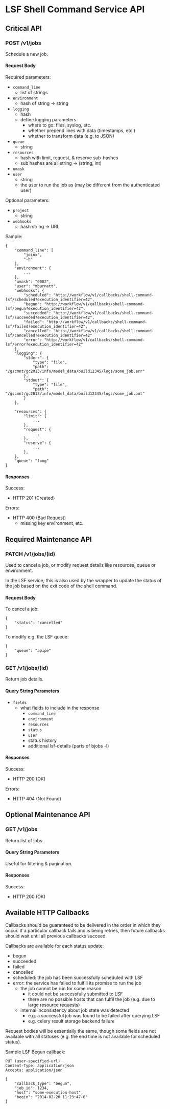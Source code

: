 # LSF Shell Command Service API

## Critical API

### POST /v1/jobs
Schedule a new job.

#### Request Body
Required parameters:

- `command_line`
    - list of strings
- `environment`
    - hash of string -> string
- `logging`
    - hash
    - define logging parameters
        - where to go: files, syslog, etc.
        - whether prepend lines with data (timestamps, etc.)
        - whether to transform data (e.g. to JSON)
- `queue`
    - string
- `resources`
    - hash with limit, request, & reserve sub-hashes
    - sub hashes are all string -> (string, int)
- `umask`
- `user`
    - string
    - the user to run the job as (may be different from the authenticated user)

Optional parameters:

- `project`
    - string
- `webhooks`
    - hash string -> URL

Sample:

    {
        "command_line": [
            "joinx",
            "-h"
        ],
        "environment": {
            ...
        },
        "umask": "0002",
        "user": "mburnett",
        "webhooks": {
            "scheduled": "http://workflow/v1/callbacks/shell-command-lsf/scheduled?execution_identifier=42",
            "begun": "http://workflow/v1/callbacks/shell-command-lsf/begun?execution_identifier=42",
            "succeeded": "http://workflow/v1/callbacks/shell-command-lsf/succeeded?execution_identifier=42",
            "failed": "http://workflow/v1/callbacks/shell-command-lsf/failed?execution_identifier=42",
            "cancelled": "http://workflow/v1/callbacks/shell-command-lsf/cancelled?execution_identifier=42"
            "error": "http://workflow/v1/callbacks/shell-command-lsf/error?execution_identifier=42"
        },
        "logging": {
            "stderr": {
                "type": "file",
                "path": "/gscmnt/gc2013/info/model_data/build12345/logs/some_job.err"
            },
            "stdout": {
                "type": "file",
                "path": "/gscmnt/gc2013/info/model_data/build12345/logs/some_job.out"
            }
        },

        "resources": {
            "limit": {
                ...
            },
            "request": {
                ...
            },
            "reserve": {
                ...
            },
        },
        "queue": "long"
    }

#### Responses
Success:
- HTTP 201 (Created)

Errors:
- HTTP 400 (Bad Request)
    - missing key environment, etc.


## Required Maintenance API

### PATCH /v1/jobs/(id)
Used to cancel a job, or modify request details like resources, queue or
environment.

In the LSF service, this is also used by the wrapper to update the status of
the job based on the exit code of the shell command.

#### Request Body
To cancel a job:

    {
        "status": "cancelled"
    }

To modify e.g. the LSF queue:

    {
        "queue": "apipe"
    }

### GET /v1/jobs/(id)
Return job details.

#### Query String Parameters

- `fields`
    - what fields to include in the response
        - `command_line`
        - `environment`
        - `resources`
        - `status`
        - `user`
        - status history
        - additional lsf-details (parts of bjobs -l)

#### Responses
Success:

- HTTP 200 (OK)

Errors:

- HTTP 404 (Not Found)


## Optional Maintenance API

### GET /v1/jobs
Return list of jobs.

#### Query String Parameters
Useful for filtering & pagination.

#### Responses
Success:

- HTTP 200 (OK)


## Available HTTP Callbacks

Callbacks should be guaranteed to be delivered in the order in which they
occur.  If a particular callback fails and is being retries, then future
callbacks should wait until all previous callbacks succeed.

Callbacks are available for each status update:

- begun
- succeeded
- failed
- cancelled
- scheduled: the job has been successfully scheduled with LSF
- error: the service has failed to fulfill its promise to run the job
    - the job cannot be run for some reason
        - it could not be successfully submitted to LSF
        - there are no possible hosts that can fulfil the job (e.g. due to large
          resource requests)
    - internal inconsistency about job state was detected
        - e.g. a successful job was found to be failed after querying LSF
        - e.g. celery result storage backend failure


Request bodies will be essentially the same, though some fields are not
available with all statuses (e.g. the end time is not available for scheduled
status).

Sample LSF Begun callback:

    PUT (user-specified-url)
    Content-Type: application/json
    Accepts: application/json

    {
        "callback_type": "begun",
        "job_id": 1234,
        "host": "some-execution-host",
        "begin": "2014-02-20 11:23:47-6"
    }
